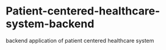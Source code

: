 # Patient-centered-healthcare-system-backend
backend application of patient centered healthcare system
